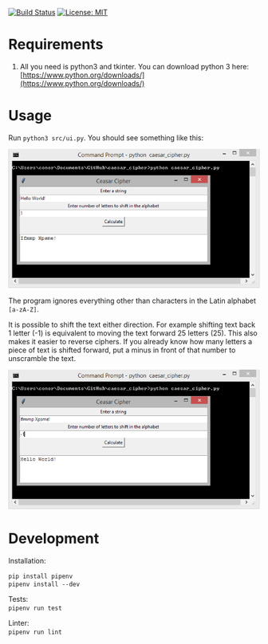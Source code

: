 [![Build Status](https://github.com/ConorSheehan1/caesar_cipher/workflows/ci/badge.svg)](https://github.com/ConorSheehan1/caesar_cipher/actions/)
[![License: MIT](https://img.shields.io/badge/License-MIT-yellow.svg)](https://opensource.org/licenses/MIT)

# Requirements
1. All you need is python3 and tkinter. You can download python 3 here: [https://www.python.org/downloads/](https://www.python.org/downloads/)

# Usage
Run ```python3 src/ui.py```. You should see something like this: 
  
![UI image](.github/images/Capture.PNG)

The program ignores everything other than characters in the Latin alphabet ```[a-zA-Z]```.

It is possible to shift the text either direction. For example shifting text back 1 letter (-1) is equivalent to moving the text forward 25 letters (25). This also makes it easier to reverse ciphers. If you already know how many letters a piece of text is shifted forward, put a minus in front of that number to unscramble the text.  
 
![UI image](.github/images/reverse.PNG)

# Development
Installation:  
```
pip install pipenv
pipenv install --dev
```

Tests:  
```pipenv run test```

Linter:  
```pipenv run lint```




